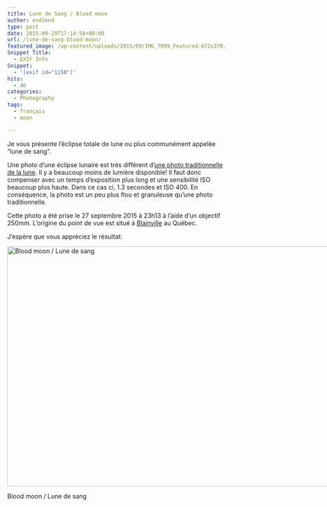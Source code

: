 ```yaml
---
title: Lune de Sang / Blood moon
author: end2end
type: post
date: 2015-09-29T17:14:58+00:00
url: /lune-de-sang-blood-moon/
featured_image: /wp-content/uploads/2015/09/IMG_7099_Featured-672x378.jpg
Snippet Title:
  - EXIF Info
Snippet:
  - '[exif id="1150"]'
hits:
  - 46
categories:
  - Photography
tags:
  - français
  - moon

---
```

Je vous présente l&#8217;éclipse totale de lune ou plus communément appelée &#8220;lune de sang&#8221;.<!--more-->

Une photo d&#8217;une éclipse lunaire est très différent d&#8217;[une photo traditionnelle de la lune][1]. Il y a beaucoup moins de lumière disponible! Il faut donc compenser avec un temps d&#8217;exposition plus long et une sensibilité ISO beaucoup plus haute. Dans ce cas ci, 1.3 secondes et ISO 400. En conséquence, la photo est un peu plus flou et granuleuse qu&#8217;une photo traditionnelle.

Cette photo a été prise le 27 septembre 2015 à 23h13 à l&#8217;aide d&#8217;un objectif 250mm. L&#8217;origine du point de vue est situé à [Blainville][2] au Québec.

J&#8217;espère que vous appréciez le résultat:

<div id="attachment_1150" style="width: 986px" class="wp-caption alignnone">
  <a href="http://www.end2endzone.com/wp-content/uploads/2015/09/IMG_7099_e2ez.jpg"><img aria-describedby="caption-attachment-1150" loading="lazy" class="size-full wp-image-1150" src="http://www.end2endzone.com/wp-content/uploads/2015/09/IMG_7099_e2ez.jpg" alt="Blood moon / Lune de sang" width="976" height="549" srcset="http://www.end2endzone.com/wp-content/uploads/2015/09/IMG_7099_e2ez.jpg 976w, http://www.end2endzone.com/wp-content/uploads/2015/09/IMG_7099_e2ez-150x84.jpg 150w, http://www.end2endzone.com/wp-content/uploads/2015/09/IMG_7099_e2ez-300x169.jpg 300w, http://www.end2endzone.com/wp-content/uploads/2015/09/IMG_7099_e2ez-672x378.jpg 672w" sizes="(max-width: 976px) 100vw, 976px" /></a>
  
  <p id="caption-attachment-1150" class="wp-caption-text">
    Blood moon / Lune de sang
  </p>
</div>

 [1]: /lune-de-paques-easter-moon/
 [2]: https://www.google.ca/maps/place/Blainville,+QC